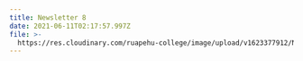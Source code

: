 ```yaml
---
title: Newsletter 8
date: 2021-06-11T02:17:57.997Z
file: >-
  https://res.cloudinary.com/ruapehu-college/image/upload/v1623377912/Newsletter_8_cbzglc.pdf
---
```


